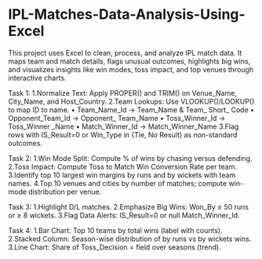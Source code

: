 # IPL-Matches-Data-Analysis-Using-Excel
This project uses Excel to clean, process, and analyze IPL match data. It maps team and match details, flags unusual outcomes, highlights big wins, and visualizes insights like win modes, toss impact, and top venues through interactive charts.

Task 1:
1.Normalize Text: Apply PROPER() and TRIM() on Venue_Name, City_Name, and Host_Country.
2.Team Lookups: Use VLOOKUP()/LOOKUP() to map ID to name.
• Team_Name_Id → Team_Name & Team_ Short_ Code
• Opponent_Team_Id → Opponent_ Team_Name
• Toss_Winner_Id → Toss_Winner
_Name
• Match_Winner_Id → Match_Winner_Name
3.Flag rows with IS_Result=0 or Win_Type in {Tie, No Result) as non-standard outcomes.

Task 2:
1.Win Mode Split: Compute % of wins by chasing versus defending.
2.Toss Impact: Compute Toss to Match Win Conversion Rate per team.
3.Identify top 10 largest win margins by runs and by wickets with team names.
4.Top 10 venues and cities by number of matches; compute win-mode distribution per venue.

Task 3:
1.Highlight D/L matches.
2.Emphasize Big Wins: Won_By ≥ 50 runs or ≥ 8 wickets.
3.Flag Data Alerts: IS_Result=0 or null Match_Winner_Id.

Task 4:
1.Bar Chart: Top 10 teams by total wins (label with counts).
2.Stacked Column: Season-wise distribution of by runs vs by wickets wins.
3.Line Chart: Share of Toss_Decision = field over seasons (trend).
